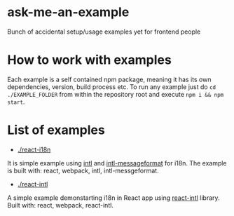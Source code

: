 # ask-me-an-example
Bunch of accidental setup/usage examples yet for frontend people

# How to work with examples
Each example is a self contained npm package, meaning it has its own dependencies, version, build process etc.
To run any example just do `cd ./EXAMPLE_FOLDER` from within the repository root and execute `npm i && npm start`.


# List of examples

- [./react-i18n](https://github.com/ggarek/ask-me-an-example/tree/master/react-i18n)

It is simple example using [intl](https://github.com/andyearnshaw/Intl.js) and [intl-messageformat](https://github.com/yahoo/intl-messageformat) for i18n.
The example is built with: react, webpack, intl, intl-messgeformat.

- [./react-intl](https://github.com/ggarek/ask-me-an-example/tree/master/react-intl)

A simple example demonstarting i18n in React app using [react-intl](https://github.com/yahoo/react-intl) library. Built with: react, webpack, react-intl.
